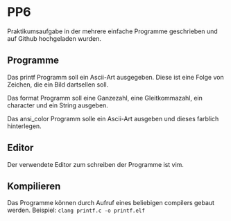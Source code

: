 # PP6
Praktikumsaufgabe in der mehrere einfache Programme geschrieben und auf Github hochgeladen wurden. 

## Programme
Das printf Programm soll ein Ascii-Art ausgegeben. Diese ist eine Folge von Zeichen, die ein Bild dartsellen soll.


Das format Programm soll eine Ganzezahl, eine Gleitkommazahl, ein character und ein String ausgeben.

Das ansi_color Programm solle ein Ascii-Art ausgeben und dieses farblich hinterlegen.

## Editor
Der verwendete Editor zum schreiben der Programme ist vim.

## Kompilieren
Das Programme können durch Aufruf eines beliebigen compilers gebaut werden. 
Beispiel: `clang printf.c -o printf.elf`
